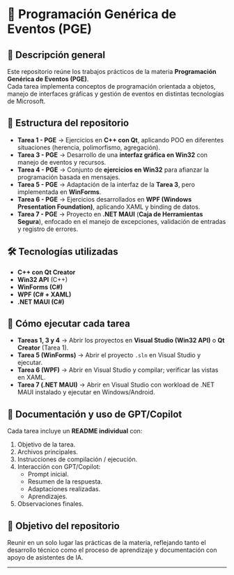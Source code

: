 # 📘 Programación Genérica de Eventos (PGE)

## 📌 Descripción general
Este repositorio reúne los trabajos prácticos de la materia **Programación Genérica de Eventos (PGE)**.  
Cada tarea implementa conceptos de programación orientada a objetos, manejo de interfaces gráficas y gestión de eventos en distintas tecnologías de Microsoft.

## 📂 Estructura del repositorio
- **Tarea 1 - PGE** → Ejercicios en **C++ con Qt**, aplicando POO en diferentes situaciones (herencia, polimorfismo, agregación).
- **Tarea 3 - PGE** → Desarrollo de una **interfaz gráfica en Win32** con manejo de eventos y recursos.
- **Tarea 4 - PGE** → Conjunto de **ejercicios en Win32** para afianzar la programación basada en mensajes.
- **Tarea 5 - PGE** → Adaptación de la interfaz de la **Tarea 3**, pero implementada en **WinForms**.
- **Tarea 6 - PGE** → Ejercicios desarrollados en **WPF (Windows Presentation Foundation)**, aplicando XAML y binding de datos.
- **Tarea 7 - PGE** → Proyecto en **.NET MAUI** (**Caja de Herramientas Segura**), enfocado en el manejo de excepciones, validación de entradas y registro de errores.

## 🛠️ Tecnologías utilizadas
- **C++ con Qt Creator**
- **Win32 API** (C++)
- **WinForms (C#)**
- **WPF (C# + XAML)**
- **.NET MAUI (C#)**

## 🚀 Cómo ejecutar cada tarea
- **Tareas 1, 3 y 4** → Abrir los proyectos en **Visual Studio (Win32 API)** o **Qt Creator** (Tarea 1).
- **Tarea 5 (WinForms)** → Abrir el proyecto `.sln` en Visual Studio y ejecutar.
- **Tarea 6 (WPF)** → Abrir en Visual Studio y compilar; verificar las vistas en XAML.
- **Tarea 7 (.NET MAUI)** → Abrir en Visual Studio con workload de .NET MAUI instalado y ejecutar en Windows/Android.

## 📑 Documentación y uso de GPT/Copilot
Cada tarea incluye un **README individual** con:
1. Objetivo de la tarea.
2. Archivos principales.
3. Instrucciones de compilación / ejecución.
4. Interacción con GPT/Copilot:
   - Prompt inicial.
   - Resumen de la respuesta.
   - Adaptaciones realizadas.
   - Aprendizajes.
5. Observaciones finales.

## 🎯 Objetivo del repositorio
Reunir en un solo lugar las prácticas de la materia, reflejando tanto el desarrollo técnico como el proceso de aprendizaje y documentación con apoyo de asistentes de IA.

---


